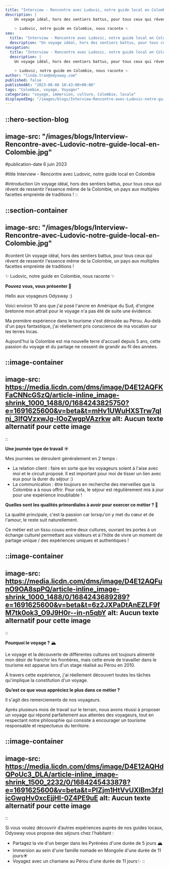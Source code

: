 ```yaml
---
title: "Interview - Rencontre avec Ludovic, notre guide local en Colombie"
description: |
    Un voyage idéal, hors des sentiers battus, pour tous ceux qui rêvent de ressentir l'essence même de la Colombie, un pays aux multiples facettes empreinte de traditions !
    
    ✨ Ludovic, notre guide en Colombie, nous raconte ✨
seo:
  title: "Interview - Rencontre avec Ludovic, notre guide local en Colombie"
  description: "Un voyage idéal, hors des sentiers battus, pour tous ceux qui rêvent de ressentir l'essence même de la Colombie, un pays aux multiples facet"
navigation:
  title: "Interview - Rencontre avec Ludovic, notre guide local en Colombie"
  description: |
    Un voyage idéal, hors des sentiers battus, pour tous ceux qui rêvent de ressentir l'essence même de la Colombie, un pays aux multiples facettes empreinte de traditions !
    
    ✨ Ludovic, notre guide en Colombie, nous raconte ✨
author: "linda.tran@odysway.com"
published: false
publishedAt: "2023-06-06 10:43:00+00:00"
tags: "Colombie, voyage, Voyager"
categories: "voyage, immersion, culture, Colombie, locale"
displayedImg: "/images/blogs/Interview-Rencontre-avec-Ludovic-notre-guide-local-en-Colombie.jpg"
---
```


::hero-section-blog
---
image-src: "/images/blogs/Interview-Rencontre-avec-Ludovic-notre-guide-local-en-Colombie.jpg"
---
#publication-date
6 juin 2023

#title
Interview - Rencontre avec Ludovic, notre guide local en Colombie

#introduction
Un voyage idéal, hors des sentiers battus, pour tous ceux qui rêvent de ressentir l'essence même de la Colombie, un pays aux multiples facettes empreinte de traditions !
::

::section-container
---
image-src: "/images/blogs/Interview-Rencontre-avec-Ludovic-notre-guide-local-en-Colombie.jpg"
---
#content
Un voyage idéal, hors des sentiers battus, pour tous ceux qui rêvent de ressentir l'essence même de la Colombie, un pays aux multiples facettes empreinte de traditions !

✨ Ludovic, notre guide en Colombie, nous raconte ✨

**Pouvez vous, vous présenter 🙋**

Hello aux voyageurs Odysway :)

Voici environ 10 ans que j'ai posé l'ancre en Amérique du Sud, d'origine bretonne mon attrait pour le voyage n'a pas été de suite une évidence.

Ma première expérience dans le tourisme s'est déroulée au Pérou. Au-delà d'un pays fantastique, j'ai réellement pris conscience de ma vocation sur les terres Incas.

Aujourd'hui la Colombie est ma nouvelle terre d'accueil depuis 5 ans, cette passion du voyage et du partage ne cessent de grandir au fil des années.

::image-container
---
image-src: https://media.licdn.com/dms/image/D4E12AQFKFaCNNcGSzQ/article-inline_image-shrink_1000_1488/0/1684243825750?e=1691625600&v=beta&t=mHv1UWuHXSTrw7qInj_3IfQVzxwJg-IOoZwgpVAzrkw
alt: Aucun texte alternatif pour cette image
---
::

**Une journée type de travail ☀️**

Mes journées se déroulent généralement en 2 temps :

*   La relation client : faire en sorte que les voyageurs soient à l'aise avec moi et le circuit proposé. Il est important pour moi de tisser un lien avec eux pour la durer du séjour :)
*   La communication : être toujours en recherche des merveilles que la Colombie a à nous offrir. Pour cela, le séjour est régulièrement mis à jour pour une expérience inoubliable !

**Quelles sont les qualités primordiales à avoir pour exercer ce métier ? 💪**

La qualité principale, c'est la passion car lorsqu'on y met du cœur et de l'amour, le reste suit naturellement.

Ce métier est un tissu cousu entre deux cultures, ouvrant les portes à un échange culturel permettant aux visiteurs et à l'hôte de vivre un moment de partage unique / des expériences uniques et authentiques !

::image-container
---
image-src: https://media.licdn.com/dms/image/D4E12AQFunO9OA8spPQ/article-inline_image-shrink_1000_1488/0/1684243689289?e=1691625600&v=beta&t=6z2JXPaDtAnEZLF9fM7tk0ok3_O9J9H0r--in-n5qbY
alt: Aucun texte alternatif pour cette image
---
::

**Pourquoi le voyage ?** 🏔️

Le voyage et la découverte de différentes cultures ont toujours alimenté mon désir de franchir les frontières, mais cette envie de travailler dans le tourisme est apparue lors d'un stage réalisé au Pérou en 2010. 

Á travers cette expérience, j'ai réellement découvert toutes les tâches qu'implique la constitution d'un voyage.

**Qu’est ce que vous appréciez le plus dans ce métier ?**

Il s'agit des remerciements de nos voyageurs.

Après plusieurs mois de travail sur le terrain, nous avons réussi à proposer un voyage qui répond parfaitement aux attentes des voyageurs, tout en respectant notre philosophie qui consiste à encourager un tourisme responsable et respectueux du territoire.

::image-container
---
image-src: https://media.licdn.com/dms/image/D4E12AQHdQPoUc3_DLA/article-inline_image-shrink_1500_2232/0/1684245433878?e=1691625600&v=beta&t=PlZjm1HtVvUXlBm3fzlicGwgHv0xcEjjHI-0Z4PE9uE
alt: Aucun texte alternatif pour cette image
---
::

Si vous voulez découvrir d’autres expériences auprès de nos guides locaux, Odysway vous propose des séjours chez l'habitant :

*   Partagez la vie d'un berger dans les Pyrénées d'une durée de 5 jours 🏔️
*   Immersion au sein d'une famille nomade en Mongolie d'une durée de 11 jours☀️
*   Voyagez avec un chamane au Pérou d'une durée de 11 jours✨
::

